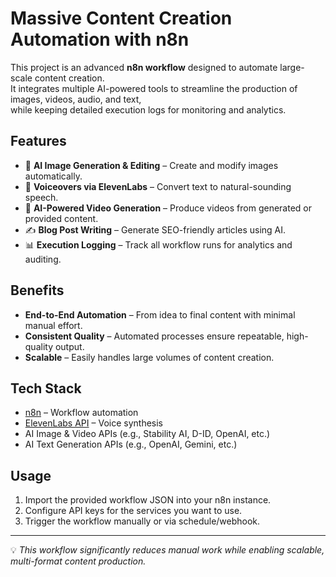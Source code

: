 # Massive Content Creation Automation with n8n

This project is an advanced **n8n workflow** designed to automate large-scale content creation.  
It integrates multiple AI-powered tools to streamline the production of images, videos, audio, and text,  
while keeping detailed execution logs for monitoring and analytics.

## Features

- 🎨 **AI Image Generation & Editing** – Create and modify images automatically.
- 🎤 **Voiceovers via ElevenLabs** – Convert text to natural-sounding speech.
- 🎥 **AI-Powered Video Generation** – Produce videos from generated or provided content.
- ✍ **Blog Post Writing** – Generate SEO-friendly articles using AI.
- 📊 **Execution Logging** – Track all workflow runs for analytics and auditing.

## Benefits

- **End-to-End Automation** – From idea to final content with minimal manual effort.  
- **Consistent Quality** – Automated processes ensure repeatable, high-quality output.  
- **Scalable** – Easily handles large volumes of content creation.

## Tech Stack

- [n8n](https://n8n.io/) – Workflow automation
- [ElevenLabs API](https://elevenlabs.io/) – Voice synthesis
- AI Image & Video APIs (e.g., Stability AI, D-ID, OpenAI, etc.)
- AI Text Generation APIs (e.g., OpenAI, Gemini, etc.)

## Usage

1. Import the provided workflow JSON into your n8n instance.
2. Configure API keys for the services you want to use.
3. Trigger the workflow manually or via schedule/webhook.

---

💡 *This workflow significantly reduces manual work while enabling scalable, multi-format content production.*
